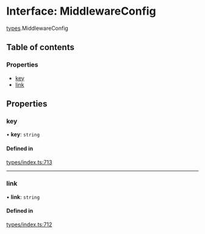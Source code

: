 # Interface: MiddlewareConfig

[types](../wiki/types).MiddlewareConfig

## Table of contents

### Properties

- [key](../wiki/types.MiddlewareConfig#key)
- [link](../wiki/types.MiddlewareConfig#link)

## Properties

### key

• **key**: `string`

#### Defined in

[types/index.ts:713](https://github.com/PolymeshAssociation/polymesh-sdk/blob/95e180d2/src/types/index.ts#L713)

___

### link

• **link**: `string`

#### Defined in

[types/index.ts:712](https://github.com/PolymeshAssociation/polymesh-sdk/blob/95e180d2/src/types/index.ts#L712)
